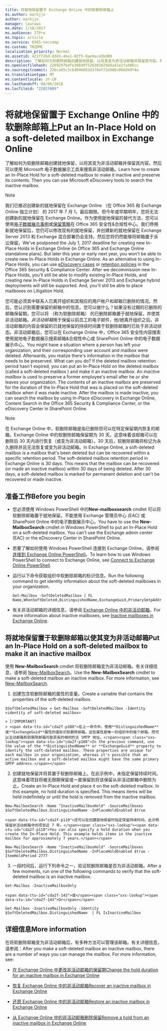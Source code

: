 ```yaml
---
title: 将就地保留置于 Exchange Online 中的软删除邮箱上
ms.author: markjjo
author: markjjo
manager: laurawi
ms.date: 1/18/2017
ms.audience: ITPro
ms.topic: article
ms.service: O365-seccomp
ms.custom: TN2DMC
localization_priority: Normal
ms.assetid: 421f72bd-dd43-4be1-82f5-0ae9ac43bd00
description: 了解如何为软删除邮箱创建就地保留，以将其变为非活动邮箱并保留其内容。然后可以使用 Microsoft 电子数据展示工具来搜索非活动邮箱。
ms.openlocfilehash: 226929764fe39b99f526301029d4a41e2fa486cc
ms.sourcegitcommit: 22bca85c3c6d946083d3784f72e886c068d49f4a
ms.translationtype: MT
ms.contentlocale: zh-CN
ms.lasthandoff: 08/06/2018
ms.locfileid: "22027609"
---
```

# <a name="put-an-in-place-hold-on-a-soft-deleted-mailbox-in-exchange-online"></a><span data-ttu-id="cda2f-104">将就地保留置于 Exchange Online 中的软删除邮箱上</span><span class="sxs-lookup"><span data-stu-id="cda2f-104">Put an In-Place Hold on a soft-deleted mailbox in Exchange Online</span></span>

<span data-ttu-id="cda2f-p102">了解如何为软删除邮箱创建就地保留，以将其变为非活动邮箱并保留其内容。然后可以使用 Microsoft 电子数据展示工具来搜索非活动邮箱。</span><span class="sxs-lookup"><span data-stu-id="cda2f-p102">Learn how to create an In-Place Hold for a soft-deleted mailbox to make it inactive and preserve its contents. Then you can use Microsoft eDiscovery tools to search the inactive mailbox.</span></span>
  
> [!NOTE]
> <span data-ttu-id="cda2f-p103">我们已推迟创建新的就地保留在 Exchange Online （在 Office 365 和 Exchange Online 独立计划） 的 2017 年 7 月 1，最后期限。但今年或早期明年，您将无法创建新的就地保留在 Exchange Online。作为使用就地保留的替代方法，您可以使用[电子数据展示事例](https://go.microsoft.com/fwlink/?linkid=780738)或[保留策略](https://go.microsoft.com/fwlink/?linkid=827811)在 Office 365 安全性&amp;合规性中心。我们停用新就地保留后，您仍可以修改现有的就地保留，并创建新的就地保留在 Exchange Server 2013 和 Exchange 混合部署仍会支持。然后您将仍然能够将邮箱置于诉讼保留。</span><span class="sxs-lookup"><span data-stu-id="cda2f-p103">We've postponed the July 1, 2017 deadline for creating new In-Place Holds in Exchange Online (in Office 365 and Exchange Online standalone plans). But later this year or early next year, you won't be able to create new In-Place Holds in Exchange Online. As an alternative to using In-Place Holds, you can use [eDiscovery cases](https://go.microsoft.com/fwlink/?linkid=780738) or [retention policies](https://go.microsoft.com/fwlink/?linkid=827811) in the Office 365 Security &amp; Compliance Center. After we decommission new In-Place Holds, you'll still be able to modify existing In-Place Holds, and creating new In-Place Holds in Exchange Server 2013 and Exchange hybrid deployments will still be supported. And, you'll still be able to place mailboxes on Litigation Hold.</span></span> 
  
<span data-ttu-id="cda2f-p104">您可能必须其中联系人已离开组织和其相应的用户帐户和邮箱已删除的情况。然后，您认识到需要保留的邮箱中的信息。您可以做什么？如果没有过期的已删除的邮箱保留期，您可以将 （称为软删除邮箱） 的已删除邮箱置于就地保留，并使其非活动邮箱。*非活动邮箱*用于保留以前员工的电子邮件，他/她离开组织之后。非活动邮箱的内容会保留的已就地保留的持续时间置于软删除邮箱时已处于非活动状态。非活动邮箱后，您可以在 Exchange Online 中，Office 365 安全性内容搜索使用就地电子数据展示搜索邮箱&amp;合规性中心或 SharePoint Online 中的电子数据展示中心。</span><span class="sxs-lookup"><span data-stu-id="cda2f-p104">You might have a situation where a person has left your organization, and their corresponding user account and mailbox were deleted. Afterwards, you realize there's information in the mailbox that needs to be preserved. What can you do? If the deleted mailbox retention period hasn't expired, you can put an In-Place Hold on the deleted mailbox (called a  soft-deleted mailbox ) and make it an inactive mailbox. An  *inactive mailbox*  is used to preserve a former employee's email after he or she leaves your organization. The contents of an inactive mailbox are preserved for the duration of the In-Place Hold that was is placed on the soft-deleted mailbox when it was made inactive. After the mailbox is made inactive, you can search the mailbox by using In-Place eDiscovery in Exchange Online, Content Search in the Office 365 Security &amp; Compliance Center, or the eDiscovery Center in SharePoint Online.</span></span> 
  
> [!NOTE]
> <span data-ttu-id="cda2f-p105">在 Exchange Online 中，软删除邮箱是指已删除但可以在特定保留期内恢复的邮箱。Exchange Online 中的软删除邮箱保留期为 30 天。这意味着该邮箱可以在删除后 30 天内进行恢复（或变为非活动邮箱）。30 天后，软删除邮箱将标记为永久删除并且无法恢复或变为非活动邮箱。</span><span class="sxs-lookup"><span data-stu-id="cda2f-p105">In Exchange Online, a soft-deleted mailbox is a mailbox that's been deleted but can be recovered within a specific retention period. The soft-deleted mailbox retention period in Exchange Online is 30 days. This means that the mailbox can be recovered (or made an inactive mailbox) within 30 days of being deleted. After 30 days, a soft-deleted mailbox is marked for permanent deletion and can't be recovered or made inactive.</span></span> 
  
## <a name="before-you-begin"></a><span data-ttu-id="cda2f-123">准备工作</span><span class="sxs-lookup"><span data-stu-id="cda2f-123">Before you begin</span></span>
<span data-ttu-id="cda2f-124"><a name="sectionSection0"> </a></span><span class="sxs-lookup"><span data-stu-id="cda2f-124"></span></span>

- <span data-ttu-id="cda2f-p106">您必须使用 Windows PowerShell 中的**New-mailboxsearch** cmdlet 可以将软删除邮箱置于就地保留。不能使用 Exchange 管理员中心 (EAC) 或 SharePoint Online 中的电子数据展示中心。</span><span class="sxs-lookup"><span data-stu-id="cda2f-p106">You have to use the **New-MailboxSearch** cmdlet in Windows PowerShell to put an In-Place Hold on a soft-deleted mailbox. You can't use the Exchange admin center (EAC) or the eDiscovery Center in SharePoint Online.</span></span> 
    
- <span data-ttu-id="cda2f-127">若要了解如何使用 Windows PowerShell 连接到 Exchange Online，请参阅[连接到 Exchange Online PowerShell](https://go.microsoft.com/fwlink/p/?linkid=396554)。</span><span class="sxs-lookup"><span data-stu-id="cda2f-127">To learn how to use Windows PowerShell to connect to Exchange Online, see [Connect to Exchange Online PowerShell](https://go.microsoft.com/fwlink/p/?linkid=396554).</span></span>
    
- <span data-ttu-id="cda2f-128">运行以下命令获取组织中软删除邮箱的标识信息。</span><span class="sxs-lookup"><span data-stu-id="cda2f-128">Run the following command to get identity information about the soft-deleted mailboxes in your organization.</span></span> 
    
  ```
  Get-Mailbox -SoftDeletedMailbox | FL Name,WhenSoftDeleted,DistinguishedName,ExchangeGuid,PrimarySmtpAddress
  ```

- <span data-ttu-id="cda2f-129">有关非活动邮箱的详细信息，请参阅 [Exchange Online 中的非活动邮箱](http://technet.microsoft.com/library/2f2948c5-1c5a-4643-865c-b36e4ac1414b.aspx)。</span><span class="sxs-lookup"><span data-stu-id="cda2f-129">For more information about inactive mailboxes, see [Inactive mailboxes in Exchange Online](http://technet.microsoft.com/library/2f2948c5-1c5a-4643-865c-b36e4ac1414b.aspx).</span></span>
    
## <a name="put-an-in-place-hold-on-a-soft-deleted-mailbox-to-make-it-an-inactive-mailbox"></a><span data-ttu-id="cda2f-130">将就地保留置于软删除邮箱以使其变为非活动邮箱</span><span class="sxs-lookup"><span data-stu-id="cda2f-130">Put an In-Place Hold on a soft-deleted mailbox to make it an inactive mailbox</span></span>
<span data-ttu-id="cda2f-131"><a name="sectionSection1"> </a></span><span class="sxs-lookup"><span data-stu-id="cda2f-131"></span></span>

<span data-ttu-id="cda2f-p107">使用 **New-MailboxSearch** cmdlet 将软删除邮箱变为非活动邮箱。有关详细信息，请参阅 [New-MailboxSearch](http://technet.microsoft.com/library/74303b47-bb49-407c-a43b-590356eae35c.aspx)。</span><span class="sxs-lookup"><span data-stu-id="cda2f-p107">Use the **New-MailboxSearch** cmdlet to make a soft-deleted mailbox an inactive mailbox. For more information, see [New-MailboxSearch](http://technet.microsoft.com/library/74303b47-bb49-407c-a43b-590356eae35c.aspx).</span></span>
  
1. <span data-ttu-id="cda2f-134">创建包含软删除邮箱的属性的变量。</span><span class="sxs-lookup"><span data-stu-id="cda2f-134">Create a variable that contains the properties of the soft-deleted mailbox.</span></span> 
    
  ```
  $SoftDeletedMailbox = Get-Mailbox -SoftDeletedMailbox -Identity <identity of soft-deleted mailbox>
  ```

    > [!IMPORTANT]
    > <span data-ttu-id="cda2f-p108">在上一命令中，使用**DistinguishedName**或**ExchangeGuid**属性的值标识软删除邮箱。这些属性是唯一的组织中的每个邮箱，而可以主动邮箱和软删除邮箱可能具有的相同的主 SMTP 地址。</span><span class="sxs-lookup"><span data-stu-id="cda2f-p108">In the previous command, use the value of the **DistinguishedName** or **ExchangeGuid** property to identify the soft-deleted mailbox. These properties are unique for each mailbox in your organization, whereas it's possible that an active mailbox and a soft-deleted mailbox might have the same primary SMTP address.</span></span> 
  
2. <span data-ttu-id="cda2f-p109">创建就地保留并将其置于软删除邮箱上。在此示例中，未指定保留持续时间。这意味着项目将被无限期保留或一直保留到将该保留从非活动邮箱中删除为止。</span><span class="sxs-lookup"><span data-stu-id="cda2f-p109">Create an In-Place Hold and place it on the soft-deleted mailbox. In this example, no hold duration is specified. This means items will be held indefinitely or until the hold is removed from the inactive mailbox.</span></span>
    
  ```
  New-MailboxSearch -Name "InactiveMailboxHold" -SourceMailboxes $SoftDeletedMailbox.DistinguishedName -InPlaceHoldEnabled $true
  
  ```

    <span data-ttu-id="cda2f-p110">还可以在创建就地保留时指定保留持续时间。此示例保留非活动邮箱中的项目近 7 年。</span><span class="sxs-lookup"><span data-stu-id="cda2f-p110">You can also specify a hold duration when you create the In-Place Hold. This example holds items in the inactive mailbox for approximately 7 years.</span></span>
    
  ```
  New-MailboxSearch -Name "InactiveMailboxHold" -SourceMailboxes $SoftDeletedMailbox.DistinguishedName -InPlaceHoldEnabled $true -ItemHoldPeriod 2777
  ```

3. <span data-ttu-id="cda2f-142">一段时间后，运行下列命令之一，验证软删除邮箱是否为非活动邮箱。</span><span class="sxs-lookup"><span data-stu-id="cda2f-142">After a few moments, run one of the following commands to verify that the soft-deleted mailbox is an inactive mailbox.</span></span>
    
  ```
  Get-Mailbox -InactiveMailboxOnly
  ```

    <span data-ttu-id="cda2f-143">或</span><span class="sxs-lookup"><span data-stu-id="cda2f-143">Or</span></span>
    
  ```
  Get-Mailbox -InactiveMailboxOnly -Identity $SoftDeletedMailbox.DistinguishedName  | FL IsInactiveMailbox
  ```

## <a name="more-information"></a><span data-ttu-id="cda2f-144">详细信息</span><span class="sxs-lookup"><span data-stu-id="cda2f-144">More information</span></span>
<span data-ttu-id="cda2f-145"><a name="sectionSection2"> </a></span><span class="sxs-lookup"><span data-stu-id="cda2f-145"></span></span>

<span data-ttu-id="cda2f-p111">在将软删除邮箱变为非活动邮箱后，有多种方法可以管理该邮箱。有关详细信息，请参阅：</span><span class="sxs-lookup"><span data-stu-id="cda2f-p111">After you make a soft-deleted mailbox an inactive mailbox, there are a number of ways you can manage the mailbox. For more information, see:</span></span>
  
- [<span data-ttu-id="cda2f-148">在 Exchange Online 中更改非活动邮箱的保留期</span><span class="sxs-lookup"><span data-stu-id="cda2f-148">Change the hold duration for an inactive mailbox in Exchange Online</span></span>](http://technet.microsoft.com/library/96eb634e-af2f-454e-8014-b698396811c4.aspx)
    
- [<span data-ttu-id="cda2f-149">恢复 Exchange Online 中的非活动邮箱</span><span class="sxs-lookup"><span data-stu-id="cda2f-149">Recover an inactive mailbox in Exchange Online</span></span>](http://technet.microsoft.com/library/283838b4-66ba-4c34-b221-e1a3875e1d29.aspx)
    
- [<span data-ttu-id="cda2f-150">还原 Exchange Online 中的非活动邮箱</span><span class="sxs-lookup"><span data-stu-id="cda2f-150">Restore an inactive mailbox in Exchange Online</span></span>](http://technet.microsoft.com/library/1fb02feb-49e5-4485-aec5-9f1537b772b6.aspx)
    
- [<span data-ttu-id="cda2f-151">从 Exchange Online 中的非活动邮箱删除保留</span><span class="sxs-lookup"><span data-stu-id="cda2f-151">Remove a hold from an inactive mailbox in Exchange Online</span></span>](http://technet.microsoft.com/library/930a98c3-cd81-4aaa-8e22-19714cb2b731.aspx)
    

